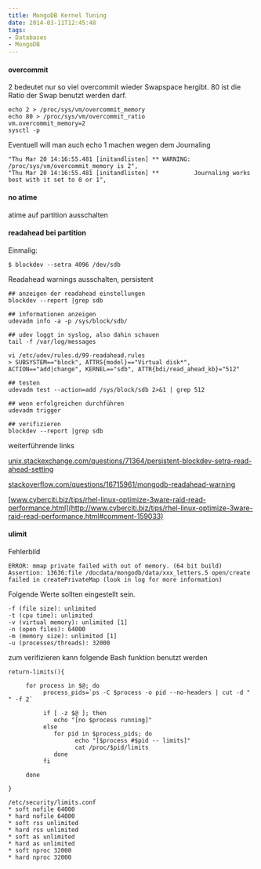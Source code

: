 ```yaml
---
title: MongoDB Kernel Tuning
date: 2014-03-11T12:45:48
tags:
- Databases
- MongoDB
---
```


#### overcommit

2 bedeutet nur so viel overcommit wieder Swapspace hergibt.
80 ist die Ratio der Swap benutzt werden darf.

~~~
echo 2 > /proc/sys/vm/overcommit_memory
echo 80 > /proc/sys/vm/overcommit_ratio
vm.overcommit_memory=2
sysctl -p
~~~

Eventuell will man auch echo 1 machen wegen dem Journaling

~~~
"Thu Mar 20 14:16:55.481 [initandlisten] ** WARNING: /proc/sys/vm/overcommit_memory is 2",
"Thu Mar 20 14:16:55.481 [initandlisten] **          Journaling works best with it set to 0 or 1",
~~~

#### no atime

atime auf partition ausschalten

#### readahead bei partition

Einmalig:

    $ blockdev --setra 4096 /dev/sdb

Readahead warnings ausschalten, persistent

~~~
## anzeigen der readahead einstellungen
blockdev --report |grep sdb

## informationen anzeigen
udevadm info -a -p /sys/block/sdb/

## udev loggt in syslog, also dahin schauen
tail -f /var/log/messages

vi /etc/udev/rules.d/99-readahead.rules
> SUBSYSTEM=="block", ATTRS{model}=="Virtual disk*", ACTION=="add|change", KERNEL=="sdb", ATTR{bdi/read_ahead_kb}="512"

## testen
udevadm test --action=add /sys/block/sdb 2>&1 | grep 512

## wenn erfolgreichen durchführen
udevadm trigger

## verifizieren
blockdev --report |grep sdb
~~~

weiterführende links

[unix.stackexchange.com/questions/71364/persistent-blockdev-setra-read-ahead-setting](http://unix.stackexchange.com/questions/71364/persistent-blockdev-setra-read-ahead-setting)

[stackoverflow.com/questions/16715961/mongodb-readahead-warning](https://stackoverflow.com/questions/16715961/mongodb-readahead-warning)

[www.cyberciti.biz/tips/rhel-linux-optimize-3ware-raid-read-performance.html](http://www.cyberciti.biz/tips/rhel-linux-optimize-3ware-raid-read-performance.html#comment-159033)

#### ulimit

Fehlerbild

~~~
ERROR: mmap private failed with out of memory. (64 bit build)
Assertion: 13636:file /docdata/mongodb/data/xxx_letters.5 open/create failed in createPrivateMap (look in log for more information)
~~~

Folgende Werte sollten eingestellt sein.

~~~
-f (file size): unlimited
-t (cpu time): unlimited
-v (virtual memory): unlimited [1]
-n (open files): 64000
-m (memory size): unlimited [1]
-u (processes/threads): 32000
~~~

zum verifizieren kann folgende Bash funktion benutzt werden

~~~ { .bash }
return-limits(){

     for process in $@; do
          process_pids=`ps -C $process -o pid --no-headers | cut -d " " -f 2`

          if [ -z $@ ]; then
             echo "[no $process running]"
          else
             for pid in $process_pids; do
                   echo "[$process #$pid -- limits]"
                   cat /proc/$pid/limits
             done
          fi

     done

}
~~~

~~~
/etc/security/limits.conf
* soft nofile 64000
* hard nofile 64000
* soft rss unlimited
* hard rss unlimited
* soft as unlimited
* hard as unlimited
* soft nproc 32000
* hard nproc 32000
~~~